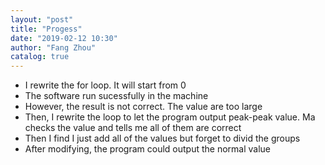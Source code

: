 ```yaml
---
layout: "post"
title: "Progess"
date: "2019-02-12 10:30"
author: "Fang Zhou"
catalog: true
---
```

- I rewrite the for loop. It will start from 0
- The software run sucessfully in the machine
- However, the result is not correct. The value are too large
- Then, I rewrite the loop to let the program output peak-peak value. Ma checks the value and tells me all of them are correct
- Then I find I just add all of the values but forget to divid the groups
- After modifying, the program could output the normal value


